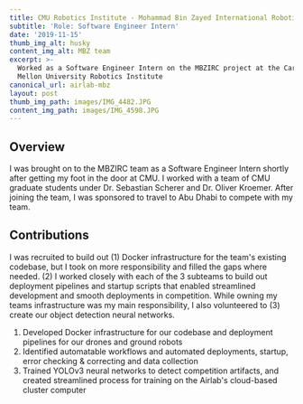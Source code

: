 ```yaml
---
title: CMU Robotics Institute - Mohammad Bin Zayed International Robotics Challenge
subtitle: 'Role: Software Engineer Intern'
date: '2019-11-15'
thumb_img_alt: husky
content_img_alt: MBZ team
excerpt: >-
  Worked as a Software Engineer Intern on the MBZIRC project at the Carnegie
  Mellon University Robotics Institute
canonical_url: airlab-mbz
layout: post
thumb_img_path: images/IMG_4482.JPG
content_img_path: images/IMG_4598.JPG
---
```

## Overview

I was brought on to the MBZIRC team as a Software Engineer Intern shortly after getting my foot in the door at CMU. I worked with a team of CMU graduate students under Dr. Sebastian Scherer and Dr. Oliver Kroemer. After joining the team, I was sponsored to travel to Abu Dhabi to compete with my team.

## Contributions

I was recruited to build out (1) Docker infrastructure for the team's existing codebase, but I took on more responsibility and filled the gaps where needed. (2) I worked closely with each of the 3 subteams to build out deployment pipelines and startup scripts that enabled streamlined development and smooth deployments in competition. While owning my teams infrastructure was my main responsibility, I also volunteered to (3) create our object detection neural networks.

1.  Developed Docker infrastructure for our codebase and deployment pipelines for our drones and ground robots
2.  Identified automatable workflows and automated deployments, startup, error checking & correcting and data collection
3.  Trained YOLOv3 neural networks to detect competition artifacts, and created streamlined process for training on the Airlab's cloud-based cluster computer

